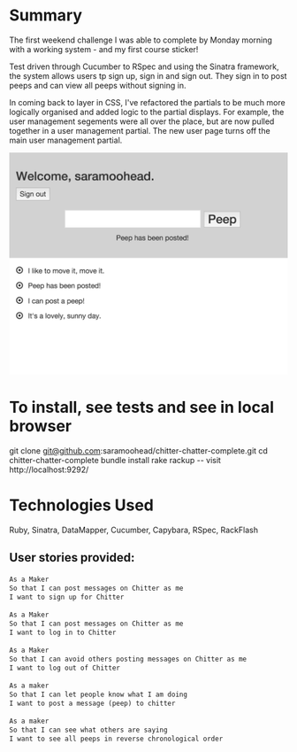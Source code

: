 
Summary
=================

The first weekend challenge I was able to complete by Monday morning with a working system - and my first course sticker! 

Test driven through Cucumber to RSpec and using the Sinatra framework, the system allows users tp sign up, sign in and sign out. They sign in to post peeps and can view all peeps without signing in.

In coming back to layer in CSS, I've refactored the partials to be much more logically organised and added logic to the partial displays. For example, the user management segements were all over the place, but are now pulled together in a user management partial. The new user page turns off the main user management partial.

<img src="public/chitter_screen_shot.png">



To install, see tests and see in local browser
=================
git clone git@github.com:saramoohead/chitter-chatter-complete.git
cd chitter-chatter-complete
bundle install
rake
rackup
-- visit http://localhost:9292/

Technologies Used
=================

Ruby, Sinatra, DataMapper, Cucumber, Capybara, RSpec, RackFlash


User stories provided:
-------

```
As a Maker
So that I can post messages on Chitter as me
I want to sign up for Chitter

As a Maker
So that I can post messages on Chitter as me
I want to log in to Chitter

As a Maker
So that I can avoid others posting messages on Chitter as me
I want to log out of Chitter

As a maker
So that I can let people know what I am doing  
I want to post a message (peep) to chitter

As a maker
So that I can see what others are saying  
I want to see all peeps in reverse chronological order
```

